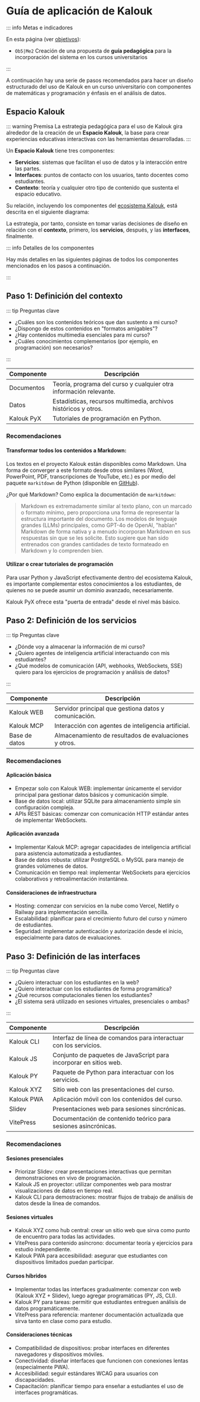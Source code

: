 # Guía de aplicación de Kalouk

::: info Metas e indicadores

En esta página (ver [objetivos](/proyecto/objetivos.md)):

- `Ob5|Me2` Creación de una propuesta de **guía pedagógica** para la incorporación del sistema en los cursos universitarios

:::

A continuación hay una serie de pasos recomendados para hacer un diseño estructurado del uso de Kalouk en un curso universitario con componentes de matemáticas y programación y énfasis en el análisis de datos.

## Espacio Kalouk

::: warning Premisa
La estrategia pedagógica para el uso de Kalouk gira alrededor de la creación de un **Espacio Kalouk**, la base para crear experiencias educativas interactivas con las herramientas desarrolladas.
:::

Un **Espacio Kalouk** tiene tres componentes:

- **Servicios**: sistemas que facilitan el uso de datos y la interacción entre las partes.
- **Interfaces**: puntos de contacto con los usuarios, tanto docentes como estudiantes.
- **Contexto**: teoría y cualquier otro tipo de contenido que sustenta el espacio educativo.

Su relación, incluyendo los componentes del [ecosistema Kalouk](/resultados/kalouk), está descrita en el siguiente diagrama:

<!-- prettier-ignore -->
<Mermaid :code="`
flowchart TD
    subgraph K [Espacio Kalouk]
        subgraph S [Servicios]
            WEB@{ shape: process, label: 'WEB'}
            MCP@{ shape: process, label: 'MCP'}
            DB@{ shape: database, label: 'Base de datos'}
        end
        COM@{ shape: event, label: 'Modelos de comunicación'}
        subgraph I [Interfaces]
            subgraph W [Cliente web]
                SITE@{ shape: display, label: 'Sitio web'}
                SLI@{ shape: display, label: 'Slidev'}
                VP@{ shape: display, label: 'VitePress'}
            end
            subgraph M [Móvil]
                PWA@{ shape: display, label: 'PWA'}
            end
            subgraph P [Programática]
                CLI@{ shape: in-out, label: 'CLI'}
                JS@{ shape: in-out, label: 'JS'}
                PY@{ shape: in-out, label: 'PY'}
            end
        end
        subgraph C [Contexto]
            DOCS@{ shape: docs, label: 'Documentos'}
            DATA@{ shape: docs, label: 'Datos estáticos'}
        end
    end
    S <--> COM
    COM <--> I
    S <--> C
`" />

La estrategia, por tanto, consiste en tomar varias decisiones de diseño en relación con el **contexto**, primero, los **servicios**, después, y las **interfaces**, finalmente.

::: info Detalles de los componentes

Hay más detalles en las siguientes páginas de todos los componentes mencionados en los pasos a continuación.

:::

## Paso 1: Definición del contexto

::: tip Preguntas clave

- ¿Cuáles son los contenidos teóricos que dan sustento a mi curso?
- ¿Dispongo de estos contenidos en "formatos amigables"?
- ¿Hay contenidos multimedia esenciales para mi curso?
- ¿Cuáles conocimientos complementarios (por ejemplo, en programación) son necesarios?

:::

| Componente | Descripción                                                        |
| ---------- | ------------------------------------------------------------------ |
| Documentos | Teoría, programa del curso y cualquier otra información relevante. |
| Datos      | Estadísticas, recursos multimedia, archivos históricos y otros.    |
| Kalouk PyX | Tutoriales de programación en Python.                              |

### Recomendaciones

#### Transformar todos los contenidos a Markdown:

Los textos en el proyecto Kalouk están disponibles como Markdown. Una forma de converger a este formato desde otros similares (Word, PowerPoint, PDF, transcripciones de YouTube, etc.) es por medio del paquete `markitdown` de Python (disponible en [GitHub](https://github.com/microsoft/markitdown)).

¿Por qué Markdown? Como explica la documentación de `markitdown`:

> Markdown es extremadamente similar al texto plano, con un marcado o formato mínimo, pero proporciona una forma de representar la estructura importante del documento. Los modelos de lenguaje grandes (LLMs) principales, como GPT-4o de OpenAI, "hablan" Markdown de forma nativa y a menudo incorporan Markdown en sus respuestas sin que se les solicite. Esto sugiere que han sido entrenados con grandes cantidades de texto formateado en Markdown y lo comprenden bien.

#### Utilizar o crear tutoriales de programación

Para usar Python y JavaScript efectivamente dentro del ecosistema Kalouk, es importante complementar estos conocimientos a los estudiantes, de quienes no se puede asumir un dominio avanzado, necesariamente.

Kalouk PyX ofrece esta "puerta de entrada" desde el nivel más básico.

## Paso 2: Definición de los servicios

::: tip Preguntas clave

- ¿Dónde voy a almacenar la información de mi curso?
- ¿Quiero agentes de inteligencia artificial interactuando con mis estudiantes?
- ¿Qué modelos de comunicación (API, webhooks, WebSockets, SSE) quiero para los ejercicios de programación y análisis de datos?

:::

| Componente    | Descripción                                           |
| ------------- | ----------------------------------------------------- |
| Kalouk WEB    | Servidor principal que gestiona datos y comunicación. |
| Kalouk MCP    | Interacción con agentes de inteligencia artificial.   |
| Base de datos | Almacenamiento de resultados de evaluaciones y otros. |

### Recomendaciones

#### Aplicación básica

- Empezar solo con Kalouk WEB: implementar únicamente el servidor principal para gestionar datos básicos y comunicación simple.
- Base de datos local: utilizar SQLite para almacenamiento simple sin configuración compleja.
- APIs REST básicas: comenzar con comunicación HTTP estándar antes de implementar WebSockets.

#### Aplicación avanzada

- Implementar Kalouk MCP: agregar capacidades de inteligencia artificial para asistencia automatizada a estudiantes.
- Base de datos robusta: utilizar PostgreSQL o MySQL para manejo de grandes volúmenes de datos.
- Comunicación en tiempo real: implementar WebSockets para ejercicios colaborativos y retroalimentación instantánea.

#### Consideraciones de infraestructura

- Hosting: comenzar con servicios en la nube como Vercel, Netlify o Railway para implementación sencilla.
- Escalabilidad: planificar para el crecimiento futuro del curso y número de estudiantes.
- Seguridad: implementar autenticación y autorización desde el inicio, especialmente para datos de evaluaciones.

## Paso 3: Definición de las interfaces

::: tip Preguntas clave

- ¿Quiero interactuar con los estudiantes en la web?
- ¿Quiero interactuar con los estudiantes de forma programática?
- ¿Qué recursos computacionales tienen los estudiantes?
- ¿El sistema será utilizado en sesiones virtuales, presenciales o ambas?

:::

| Componente | Descripción                                                       |
| ---------- | ----------------------------------------------------------------- |
| Kalouk CLI | Interfaz de línea de comandos para interactuar con los servicios. |
| Kalouk JS  | Conjunto de paquetes de JavaScript para incorporar en sitios web. |
| Kalouk PY  | Paquete de Python para interactuar con los servicios.             |
| Kalouk XYZ | Sitio web con las presentaciones del curso.                       |
| Kalouk PWA | Aplicación móvil con los contenidos del curso.                    |
| Slidev     | Presentaciones web para sesiones sincrónicas.                     |
| VitePress  | Documentación de contenido teórico para sesiones asincrónicas.    |

### Recomendaciones

#### Sesiones presenciales

- Priorizar Slidev: crear presentaciones interactivas que permitan demonstraciones en vivo de programación.
- Kalouk JS en proyector: utilizar componentes web para mostrar visualizaciones de datos en tiempo real.
- Kalouk CLI para demostraciones: mostrar flujos de trabajo de análisis de datos desde la línea de comandos.

#### Sesiones virtuales

- Kalouk XYZ como hub central: crear un sitio web que sirva como punto de encuentro para todas las actividades.
- VitePress para contenido asíncrono: documentar teoría y ejercicios para estudio independiente.
- Kalouk PWA para accesibilidad: asegurar que estudiantes con dispositivos limitados puedan participar.

#### Cursos híbridos

- Implementar todas las interfaces gradualmente: comenzar con web (Kalouk XYZ + Slidev), luego agregar programáticas (PY, JS, CLI).
- Kalouk PY para tareas: permitir que estudiantes entreguen análisis de datos programáticamente.
- VitePress para referencia: mantener documentación actualizada que sirva tanto en clase como para estudio.

#### Consideraciones técnicas

- Compatibilidad de dispositivos: probar interfaces en diferentes navegadores y dispositivos móviles.
- Conectividad: diseñar interfaces que funcionen con conexiones lentas (especialmente PWA).
- Accesibilidad: seguir estándares WCAG para usuarios con discapacidades.
- Capacitación: planificar tiempo para enseñar a estudiantes el uso de interfaces programáticas.
